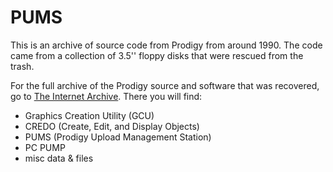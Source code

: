 # PUMS

This is an archive of source code from Prodigy from around 1990. The
code came from a collection of 3.5'' floppy disks that were rescued
from the trash.

For the full archive of the Prodigy source and software that was
recovered, go to [The Internet Archive](https://archive.org/details/prodigy_202103).
There you will find:

  - Graphics Creation Utility (GCU)
  - CREDO (Create, Edit, and Display Objects)
  - PUMS (Prodigy Upload Management Station)
  - PC PUMP
  - misc data & files

